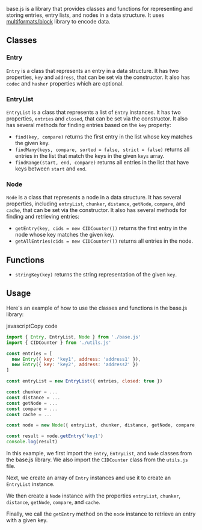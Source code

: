 base.js is a library that provides classes and functions for representing and storing entries, entry lists, and nodes in a data structure. It uses [multiformats/block](https://github.com/multiformats/block) library to encode data.

Classes
-------

### Entry

`Entry` is a class that represents an entry in a data structure. It has two properties, `key` and `address`, that can be set via the constructor. It also has `codec` and `hasher` properties which are optional.

### EntryList

`EntryList` is a class that represents a list of `Entry` instances. It has two properties, `entries` and `closed`, that can be set via the constructor. It also has several methods for finding entries based on the `key` property:

*   `find(key, compare)` returns the first entry in the list whose key matches the given key.
*   `findMany(keys, compare, sorted = false, strict = false)` returns all entries in the list that match the keys in the given `keys` array.
*   `findRange(start, end, compare)` returns all entries in the list that have keys between `start` and `end`.

### Node

`Node` is a class that represents a node in a data structure. It has several properties, including `entryList`, `chunker`, `distance`, `getNode`, `compare`, and `cache`, that can be set via the constructor. It also has several methods for finding and retrieving entries:

*   `getEntry(key, cids = new CIDCounter())` returns the first entry in the node whose key matches the given key.
*   `getAllEntries(cids = new CIDCounter())` returns all entries in the node.

Functions
---------

*   `stringKey(key)` returns the string representation of the given `key`.

Usage
-----

Here's an example of how to use the classes and functions in the base.js library:

javascriptCopy code

```js
import { Entry, EntryList, Node } from './base.js'
import { CIDCounter } from './utils.js'

const entries = [
  new Entry({ key: 'key1', address: 'address1' }),
  new Entry({ key: 'key2', address: 'address2' })
]

const entryList = new EntryList({ entries, closed: true })

const chunker = ...
const distance = ...
const getNode = ...
const compare = ...
const cache = ...

const node = new Node({ entryList, chunker, distance, getNode, compare, cache })

const result = node.getEntry('key1')
console.log(result)
```

In this example, we first import the `Entry`, `EntryList`, and `Node` classes from the base.js library. We also import the `CIDCounter` class from the `utils.js` file.

Next, we create an array of `Entry` instances and use it to create an `EntryList` instance.

We then create a `Node` instance with the properties `entryList`, `chunker`, `distance`, `getNode`, `compare`, and `cache`.

Finally, we call the `getEntry` method on the `node` instance to retrieve an entry with a given key.